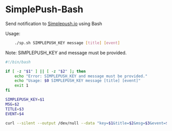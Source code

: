 # SimplePush-Bash
Send notification to [Simplepush.io](https://simplepush.io) using Bash

Usage:
```Bash
    ./sp.sh SIMPLEPUSH_KEY message [title] [event]
```
Note:
    SIMPLEPUSH_KEY and message must be provided.

```Bash
#!/bin/bash

if [ -z "$1" ] || [ -z "$2" ]; then
    echo "Error: SIMPLEPUSH_KEY and message must be provided."
    echo "Usage: $0 SIMPLEPUSH_KEY message [title] [event]"
    exit 1
fi

SIMPLEPUSH_KEY=$1
MSG=$2
TITLE=$3
EVENT=$4

curl --silent --output /dev/null --data "key=$1&title=$2&msg=$3&event=$4" https://api.simplepush.io/send -k
```